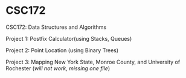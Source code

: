 # CSC172
CSC172: Data Structures and Algorithms


Project 1: Postfix Calculator(using Stacks, Queues)

Project 2: Point Location (using Binary Trees)

Project 3: Mapping New York State, Monroe County, and University of Rochester (*will not work, missing one file*)
